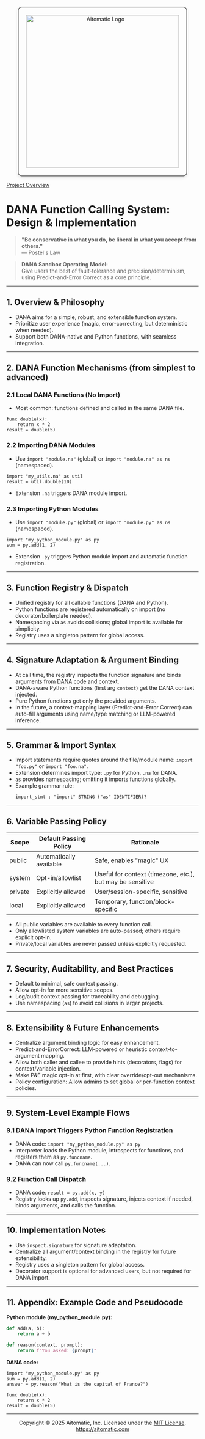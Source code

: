 <p align="center">
  <img src="https://cdn.prod.website-files.com/62a10970901ba826988ed5aa/62d942adcae82825089dabdb_aitomatic-logo-black.png" alt="Aitomatic Logo" width="400" style="border: 2px solid #666; border-radius: 10px; padding: 20px; box-shadow: 0 4px 8px rgba(0,0,0,0.1);"/>
</p>

[Project Overview](../../README.md)

# DANA Function Calling System: Design & Implementation

> **"Be conservative in what you do, be liberal in what you accept from others."**  
> — Postel's Law

> **DANA Sandbox Operating Model:**  
> Give users the best of fault-tolerance and precision/determinism, using Predict-and-Error Correct as a core principle.

---

## 1. Overview & Philosophy
- DANA aims for a simple, robust, and extensible function system.
- Prioritize user experience (magic, error-correcting, but deterministic when needed).
- Support both DANA-native and Python functions, with seamless integration.

---

## 2. DANA Function Mechanisms (from simplest to advanced)

### 2.1 Local DANA Functions (No Import)
- Most common: functions defined and called in the same DANA file.
```dana
func double(x):
    return x * 2
result = double(5)
```

### 2.2 Importing DANA Modules
- Use `import "module.na"` (global) or `import "module.na" as ns` (namespaced).
```dana
import "my_utils.na" as util
result = util.double(10)
```
- Extension `.na` triggers DANA module import.

### 2.3 Importing Python Modules
- Use `import "module.py"` (global) or `import "module.py" as ns` (namespaced).
```dana
import "my_python_module.py" as py
sum = py.add(1, 2)
```
- Extension `.py` triggers Python module import and automatic function registration.

---

## 3. Function Registry & Dispatch
- Unified registry for all callable functions (DANA and Python).
- Python functions are registered automatically on import (no decorator/boilerplate needed).
- Namespacing via `as` avoids collisions; global import is available for simplicity.
- Registry uses a singleton pattern for global access.

---

## 4. Signature Adaptation & Argument Binding
- At call time, the registry inspects the function signature and binds arguments from DANA code and context.
- DANA-aware Python functions (first arg `context`) get the DANA context injected.
- Pure Python functions get only the provided arguments.
- In the future, a context-mapping layer (Predict-and-Error Correct) can auto-fill arguments using name/type matching or LLM-powered inference.

---

## 5. Grammar & Import Syntax
- Import statements require quotes around the file/module name: `import "foo.py"` or `import "foo.na"`.
- Extension determines import type: `.py` for Python, `.na` for DANA.
- `as` provides namespacing; omitting it imports functions globally.
- Example grammar rule:
  ```
  import_stmt : "import" STRING ("as" IDENTIFIER)?
  ```

---

## 6. Variable Passing Policy
| Scope    | Default Passing Policy         | Rationale |
|----------|-------------------------------|-----------|
| public   | Automatically available        | Safe, enables "magic" UX |
| system   | Opt-in/allowlist               | Useful for context (timezone, etc.), but may be sensitive |
| private  | Explicitly allowed             | User/session-specific, sensitive |
| local    | Explicitly allowed             | Temporary, function/block-specific |
- All public variables are available to every function call.
- Only allowlisted system variables are auto-passed; others require explicit opt-in.
- Private/local variables are never passed unless explicitly requested.

---

## 7. Security, Auditability, and Best Practices
- Default to minimal, safe context passing.
- Allow opt-in for more sensitive scopes.
- Log/audit context passing for traceability and debugging.
- Use namespacing (`as`) to avoid collisions in larger projects.

---

## 8. Extensibility & Future Enhancements
- Centralize argument binding logic for easy enhancement.
- Predict-and-ErrorCorrect: LLM-powered or heuristic context-to-argument mapping.
- Allow both caller and callee to provide hints (decorators, flags) for context/variable injection.
- Make P&E magic opt-in at first, with clear override/opt-out mechanisms.
- Policy configuration: Allow admins to set global or per-function context policies.

---

## 9. System-Level Example Flows

### 9.1 DANA Import Triggers Python Function Registration
- DANA code: `import "my_python_module.py" as py`
- Interpreter loads the Python module, introspects for functions, and registers them as `py.funcname`.
- DANA can now call `py.funcname(...)`.

### 9.2 Function Call Dispatch
- DANA code: `result = py.add(x, y)`
- Registry looks up `py.add`, inspects signature, injects context if needed, binds arguments, and calls the function.

---

## 10. Implementation Notes
- Use `inspect.signature` for signature adaptation.
- Centralize all argument/context binding in the registry for future extensibility.
- Registry uses a singleton pattern for global access.
- Decorator support is optional for advanced users, but not required for DANA import.

---

## 11. Appendix: Example Code and Pseudocode

**Python module (my_python_module.py):**
```python
def add(a, b):
    return a + b

def reason(context, prompt):
    return f"You asked: {prompt}"
```

**DANA code:**
```dana
import "my_python_module.py" as py
sum = py.add(1, 2)
answer = py.reason("What is the capital of France?")

func double(x):
    return x * 2
result = double(5)
```

---
<p align="center">
Copyright © 2025 Aitomatic, Inc. Licensed under the <a href="../../LICENSE.md">MIT License</a>.
<br/>
<a href="https://aitomatic.com">https://aitomatic.com</a>
</p>